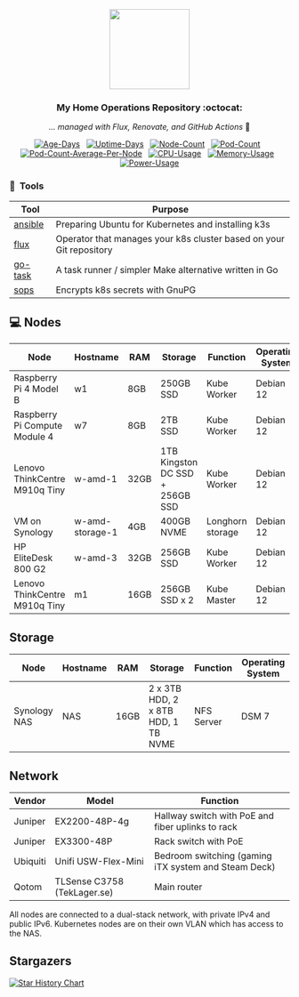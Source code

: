 <div align="center">

<img src="https://raw.githubusercontent.com/onedr0p/home-ops/main/docs/src/assets/logo.png" align="center" width="144px" height="144px"/>

### My Home Operations Repository :octocat:

_... managed with Flux, Renovate, and GitHub Actions_ 🤖

</div>


<div align="center">

[![Age-Days](https://img.shields.io/endpoint?url=https%3A%2F%2Fkromgo.skylab.fi%2Fquery%3Fformat%3Dendpoint%26metric%3Dcluster_age_days&style=flat-square&label=Age)](https://github.com/kashalls/kromgo/)&nbsp;&nbsp;
[![Uptime-Days](https://img.shields.io/endpoint?url=https%3A%2F%2Fkromgo.skylab.fi%2Fquery%3Fformat%3Dendpoint%26metric%3Dcluster_uptime_days&style=flat-square&label=Uptime)](https://github.com/kashalls/kromgo/)&nbsp;&nbsp;
[![Node-Count](https://img.shields.io/endpoint?url=https%3A%2F%2Fkromgo.skylab.fi%2Fquery%3Fformat%3Dendpoint%26metric%3Dcluster_node_count&style=flat-square&label=Nodes)](https://github.com/kashalls/kromgo/)&nbsp;&nbsp;
[![Pod-Count](https://img.shields.io/endpoint?url=https%3A%2F%2Fkromgo.skylab.fi%2Fquery%3Fformat%3Dendpoint%26metric%3Dcluster_pod_count&style=flat-square&label=Pods)](https://github.com/kashalls/kromgo/)&nbsp;&nbsp;
[![Pod-Count-Average-Per-Node](https://img.shields.io/endpoint?url=https%3A%2F%2Fkromgo.skylab.fi%2Fquery%3Fformat%3Dendpoint%26metric%cluster_avg_per_node_pod_count&style=flat-square&label=Pods)](https://github.com/kashalls/kromgo/)&nbsp;&nbsp;
[![CPU-Usage](https://img.shields.io/endpoint?url=https%3A%2F%2Fkromgo.skylab.fi%2Fquery%3Fformat%3Dendpoint%26metric%3Dcluster_cpu_usage&style=flat-square&label=CPU)](https://github.com/kashalls/kromgo/)&nbsp;&nbsp;
[![Memory-Usage](https://img.shields.io/endpoint?url=https%3A%2F%2Fkromgo.skylab.fi%2Fquery%3Fformat%3Dendpoint%26metric%3Dcluster_memory_usage&style=flat-square&label=Memory)](https://github.com/kashalls/kromgo/)&nbsp;&nbsp;
[![Power-Usage](https://img.shields.io/endpoint?url=https%3A%2F%2Fkromgo.skylab.fi%2Fquery%3Fformat%3Dendpoint%26metric%3Dcluster_power_usage&style=flat-square&label=Power)](https://github.com/kashalls/kromgo/)

</div>

### :wrench:&nbsp; Tools

| Tool                                                               | Purpose                                                             |
|--------------------------------------------------------------------|---------------------------------------------------------------------|
| [ansible](https://www.ansible.com)                                 | Preparing Ubuntu for Kubernetes and installing k3s                  |
| [flux](https://toolkit.fluxcd.io/)                                 | Operator that manages your k8s cluster based on your Git repository |
| [go-task](https://github.com/go-task/task)                         | A task runner / simpler Make alternative written in Go              |
| [sops](https://github.com/mozilla/sops)                            | Encrypts k8s secrets with GnuPG                                     |


## 💻 Nodes
| Node                          | Hostname        | RAM  | Storage                         | Function         | Operating System |
|-------------------------------|-----------------|------|---------------------------------|------------------|------------------|
| Raspberry Pi 4 Model B        | w1              | 8GB  | 250GB SSD                       | Kube Worker      | Debian 12        |
| Raspberry Pi Compute Module 4 | w7              | 8GB  | 2TB SSD                         | Kube Worker      | Debian 12        |
| Lenovo ThinkCentre M910q Tiny | w-amd-1         | 32GB | 1TB Kingston DC SSD + 256GB SSD | Kube Worker      | Debian 12        |
| VM on Synology                | w-amd-storage-1 | 4GB  | 400GB NVME                      | Longhorn storage | Debian 12        |
| HP EliteDesk 800 G2           | w-amd-3         | 32GB | 256GB SSD                       | Kube Worker      | Debian 12        |
| Lenovo ThinkCentre M910q Tiny | m1              | 16GB | 256GB SSD x 2                   | Kube Master      | Debian 12        |

## Storage
| Node         | Hostname | RAM  | Storage                             | Function   | Operating System |
|--------------|----------|------|-------------------------------------|------------|------------------|
| Synology NAS | NAS      | 16GB | 2 x 3TB HDD, 2 x 8TB HDD, 1 TB NVME | NFS Server | DSM 7            |

## Network

| Vendor   | Model                            | Function                                                     |
|----------|----------------------------------|--------------------------------------------------------------|
| Juniper  | EX2200-48P-4g                    | Hallway switch with PoE and fiber uplinks to rack            |
| Juniper  | EX3300-48P                       | Rack switch with PoE                                         |
| Ubiquiti | Unifi USW-Flex-Mini              | Bedroom switching (gaming iTX system and Steam Deck)         |
| Qotom    | TLSense C3758  (TekLager.se)     | Main router                                                  |

All nodes are connected to a dual-stack network, with private IPv4 and public IPv6. 
Kubernetes nodes are on their own VLAN which has access to the NAS.

## Stargazers

[![Star History Chart](https://api.star-history.com/svg?repos=samip5/k8s-cluster&type=Date)](https://star-history.com/#samip5/k8s-cluster&Date)

